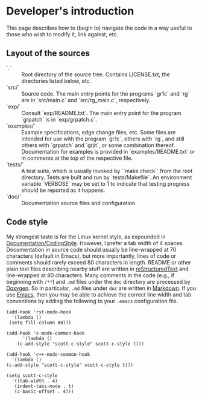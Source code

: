 Developer's introduction
========================

This page describes how to (begin to) navigate the code in a way
useful to those who wish to modify it, link against, etc.


Layout of the sources
---------------------

<dl>

<dt>`.`</dt>
<dd>Root directory of the source tree.  Contains LICENSE.txt, the directories
listed below, etc.</dd>

<dt>`src/`</dt>
<dd>Source code.  The main entry points for the programs `gr1c` and
`rg` are in `src/main.c` and `src/rg_main.c`, respectively.</dd>

<dt>`exp/`</dt>
<dd>Consult `exp/README.txt`.  The main entry point for the program
`grpatch` is in `exp/grpatch.c`.</dd>

<dt>`examples/`</dt>
<dd>Example specifications, edge change files, etc.  Some files are
intended for use with the program `gr1c`, others with `rg`, and still
others with `grpatch` and `grjit`, or some combination thereof.
Documentation for examples is provided in `examples/README.txt` or in
comments at the top of the respective file.</dd>

<dt>`tests/`</dt>
<dd>A test suite, which is usually invoked by ``make check`` from the
root directory.  Tests are built and run by `tests/Makefile`.  An
environment variable `VERBOSE` may be set to 1 to indicate that
testing progress should be reported as it happens.</dd>

<dt>`doc/`</dt>
<dd>Documentation source files and configuration.</dd>

</dl>


Code style
----------

My strongest taste is for the Linux kernel style, as expounded in
[Documentation/CodingStyle](http://lxr.linux.no/#linux+v3.8.8/Documentation/CodingStyle).
However, I prefer a tab width of 4 spaces.  Documentation in source
code should usually be line-wrapped at 70 characters (default in
Emacs), but more importantly, lines of code or comments should rarely
exceed 80 characters in length.  README or other plain text files
describing nearby stuff are written in
[reStructuredText](http://docutils.sourceforge.net/rst.html) and
line-wrapped at 80 characters.  Many comments in the code (e.g., if
beginning with `/**`) and `.md` files under the `doc` directory are
processed by [Doxygen](http://www.doxygen.org).  So in particular,
`.md` files under `doc` are written in
[Markdown](http://daringfireball.net/projects/markdown/).  If you use
[Emacs](http://www.gnu.org/software/emacs/), then you may be able to
achieve the correct line width and tab conventions by adding the
following to your `.emacs` configuration file.

    (add-hook 'rst-mode-hook
      '(lambda ()
	 (setq fill-column 80)))

    (add-hook 'c-mode-common-hook
	      '(lambda ()
		(c-add-style "scott-c-style" scott-c-style t)))

    (add-hook 'c++-mode-common-hook
      '(lambda ()
	(c-add-style "scott-c-style" scott-c-style t)))

    (setq scott-c-style
      '((tab-width . 4)
       (indent-tabs-mode . t)
       (c-basic-offset . 4)))
